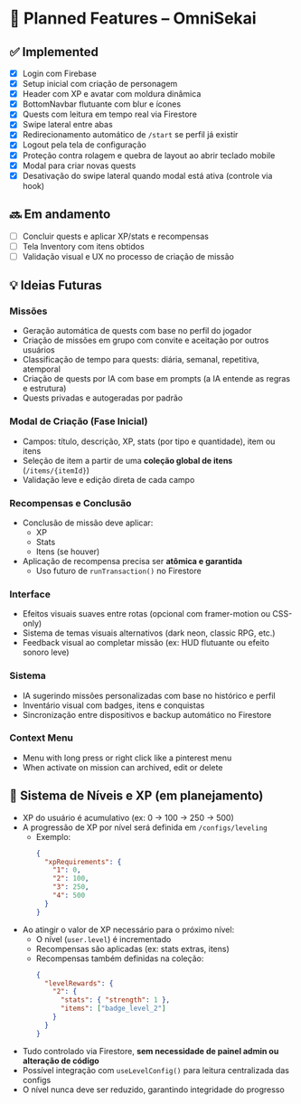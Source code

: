 # 🌟 Planned Features – OmniSekai

## ✅ Implemented
- [x] Login com Firebase
- [x] Setup inicial com criação de personagem
- [x] Header com XP e avatar com moldura dinâmica
- [x] BottomNavbar flutuante com blur e ícones
- [x] Quests com leitura em tempo real via Firestore
- [x] Swipe lateral entre abas
- [x] Redirecionamento automático de `/start` se perfil já existir
- [x] Logout pela tela de configuração
- [x] Proteção contra rolagem e quebra de layout ao abrir teclado mobile
- [x] Modal para criar novas quests
- [x] Desativação do swipe lateral quando modal está ativa (controle via hook)

## 🔜 Em andamento
- [ ] Concluir quests e aplicar XP/stats e recompensas
- [ ] Tela Inventory com itens obtidos
- [ ] Validação visual e UX no processo de criação de missão

## 💡 Ideias Futuras

### Missões
- Geração automática de quests com base no perfil do jogador
- Criação de missões em grupo com convite e aceitação por outros usuários
- Classificação de tempo para quests: diária, semanal, repetitiva, atemporal
- Criação de quests por IA com base em prompts (a IA entende as regras e estrutura)
- Quests privadas e autogeradas por padrão

### Modal de Criação (Fase Inicial)
- Campos: título, descrição, XP, stats (por tipo e quantidade), item ou itens
- Seleção de item a partir de uma **coleção global de itens** (`/items/{itemId}`)
- Validação leve e edição direta de cada campo

### Recompensas e Conclusão
- Conclusão de missão deve aplicar:
  - XP
  - Stats
  - Itens (se houver)
- Aplicação de recompensa precisa ser **atômica e garantida**
  - Uso futuro de `runTransaction()` no Firestore

### Interface
- Efeitos visuais suaves entre rotas (opcional com framer-motion ou CSS-only)
- Sistema de temas visuais alternativos (dark neon, classic RPG, etc.)
- Feedback visual ao completar missão (ex: HUD flutuante ou efeito sonoro leve)

### Sistema
- IA sugerindo missões personalizadas com base no histórico e perfil
- Inventário visual com badges, itens e conquistas
- Sincronização entre dispositivos e backup automático no Firestore

### Context Menu
- Menu with long press or right click like a pinterest menu
- When activate on mission can archived, edit or delete

## 🔁 Sistema de Níveis e XP (em planejamento)
- XP do usuário é acumulativo (ex: 0 → 100 → 250 → 500)
- A progressão de XP por nível será definida em `/configs/leveling`
  - Exemplo:
    ```json
    {
      "xpRequirements": {
        "1": 0,
        "2": 100,
        "3": 250,
        "4": 500
      }
    }
    ```
- Ao atingir o valor de XP necessário para o próximo nível:
  - O nível (`user.level`) é incrementado
  - Recompensas são aplicadas (ex: stats extras, itens)
  - Recompensas também definidas na coleção:
    ```json
    {
      "levelRewards": {
        "2": {
          "stats": { "strength": 1 },
          "items": ["badge_level_2"]
        }
      }
    }
    ```
- Tudo controlado via Firestore, **sem necessidade de painel admin ou alteração de código**
- Possível integração com `useLevelConfig()` para leitura centralizada das configs
- O nível nunca deve ser reduzido, garantindo integridade do progresso
